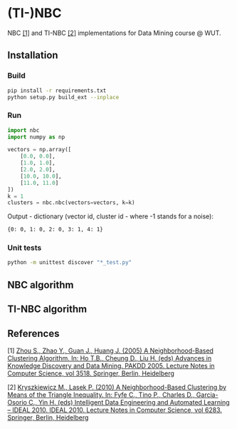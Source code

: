 # (TI-)NBC
NBC [[1]](#references) and TI-NBC [[2]](#references) implementations for Data Mining course @ WUT.
 
## Installation
### Build
```bash
pip install -r requirements.txt
python setup.py build_ext --inplace
```
### Run
```python
import nbc
import numpy as np

vectors = np.array([
    [0.0, 0.0],
    [1.0, 1.0],
    [2.0, 2.0],
    [10.0, 10.0],
    [11.0, 11.0]
])
k = 1
clusters = nbc.nbc(vectors=vectors, k=k)
```
Output - dictionary (vector id, cluster id - where -1 stands for a noise):
```bash
{0: 0, 1: 0, 2: 0, 3: 1, 4: 1}
```
### Unit tests
```bash
python -m unittest discover "*_test.py"
```

## NBC algorithm 

## TI-NBC algorithm

## References
[1] [Zhou S., Zhao Y., Guan J., Huang J. (2005) A Neighborhood-Based Clustering Algorithm. In: Ho T.B., Cheung D., Liu H. (eds) Advances in Knowledge Discovery and Data Mining. PAKDD 2005. Lecture Notes in Computer Science, vol 3518. Springer, Berlin, Heidelberg](https://link.springer.com/chapter/10.1007/11430919_43)

[2] [Kryszkiewicz M., Lasek P. (2010) A Neighborhood-Based Clustering by Means of the Triangle Inequality. In: Fyfe C., Tino P., Charles D., Garcia-Osorio C., Yin H. (eds) Intelligent Data Engineering and Automated Learning – IDEAL 2010. IDEAL 2010. Lecture Notes in Computer Science, vol 6283. Springer, Berlin, Heidelberg](https://link.springer.com/chapter/10.1007/978-3-642-15381-5_3)